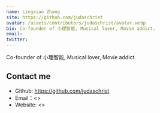 ```yaml
---
name: Lingxiao Zhang
site: https://github.com/judaschrist
avatar: /assets/contributors/judaschrist/avatar.webp
bio: Co-founder of 小理智能, Musical lover, Movie addict.
email:
twitter:
---
```


Co-founder of 小理智能, Musical lover, Movie addict.

## Contact me

- Github: <https://github.com/judaschrist>
- Email：<>
- Website: <>
